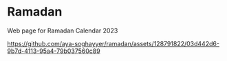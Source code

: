 # Ramadan
Web page for Ramadan Calendar 2023


https://github.com/aya-soghayyer/ramadan/assets/128791822/03d442d6-9b7d-4113-95a4-79b037560c89

